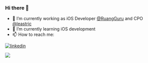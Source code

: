 ### Hi there 👋

<!--
**williamsantoso93/williamsantoso93** is a ✨ _special_ ✨ repository because its `README.md` (this file) appears on your GitHub profile.

Here are some ideas to get you started:

- 👯 I’m looking to collaborate on ...
- 🤔 I’m looking for help with ...
- 💬 Ask me about ...
- 📫 How to reach me: ...
- 😄 Pronouns: ...
- ⚡ Fun fact: ...
-->

- 🔭 I’m currently working as iOS Developer [@RuangGuru](https://www.ruangguru.com) and CPO [@leastric](https://leastric.com)
- 🌱 I’m currently learning iOS development
- 📫 How to reach me: 

[![linkedin](https://img.shields.io/badge/linkedin-0A66C2?style=for-the-badge&logo=linkedin&logoColor=white)](https://www.linkedin.com/in/williamsantoso93/)

<a href="https://github.com/williamsantoso93">
  <img align="center" src="https://github-readme-stats.vercel.app/api/top-langs/?username=williamsantoso93&theme=dark&hide_langs_below=1" />
</a>
